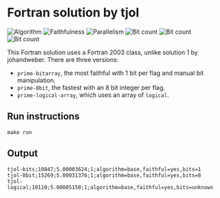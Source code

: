 # Fortran solution by tjol

![Algorithm](https://img.shields.io/badge/Algorithm-base-green)
![Faithfulness](https://img.shields.io/badge/Faithful-yes-green)
![Parallelism](https://img.shields.io/badge/Parallel-no-green)
![Bit count](https://img.shields.io/badge/Bits-1-green)
![Bit count](https://img.shields.io/badge/Bits-8-yellowgreen)
![Bit count](https://img.shields.io/badge/Bits-unknown-yellowgreen)

This Fortran solution uses a Fortran 2003 class, unlike solution 1 by johandweber.
There are three versions:

 * `prime-bitarray`, the most faithful with 1 bit per flag and manual bit
   manipulation. 
 * `prime-8bit`, the fastest with an 8 bit integer per flag. 
 * `prime-logical-array`, which uses an array of `logical`.

## Run instructions

    make run

## Output

    tjol-bits;10847;5.00003624;1;algorithm=base,faithful=yes,bits=1
    tjol-8bit;15269;5.00031376;1;algorithm=base,faithful=yes,bits=8
    tjol-logical;10110;5.00005150;1;algorithm=base,faithful=yes,bits=unknown
